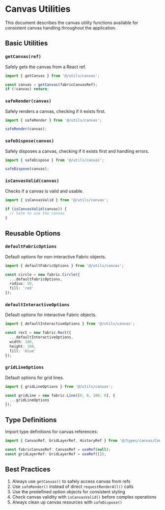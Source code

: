 
# Canvas Utilities

This document describes the canvas utility functions available for consistent canvas handling throughout the application.

## Basic Utilities

### `getCanvas(ref)`

Safely gets the canvas from a React ref.

```typescript
import { getCanvas } from '@/utils/canvas';

const canvas = getCanvas(fabricCanvasRef);
if (!canvas) return;
```

### `safeRender(canvas)`

Safely renders a canvas, checking if it exists first.

```typescript
import { safeRender } from '@/utils/canvas';

safeRender(canvas);
```

### `safeDispose(canvas)`

Safely disposes a canvas, checking if it exists first and handling errors.

```typescript
import { safeDispose } from '@/utils/canvas';

safeDispose(canvas);
```

### `isCanvasValid(canvas)`

Checks if a canvas is valid and usable.

```typescript
import { isCanvasValid } from '@/utils/canvas';

if (isCanvasValid(canvas)) {
  // Safe to use the canvas
}
```

## Reusable Options

### `defaultFabricOptions`

Default options for non-interactive Fabric objects.

```typescript
import { defaultFabricOptions } from '@/utils/canvas';

const circle = new fabric.Circle({
  ...defaultFabricOptions,
  radius: 50,
  fill: 'red'
});
```

### `defaultInteractiveOptions`

Default options for interactive Fabric objects.

```typescript
import { defaultInteractiveOptions } from '@/utils/canvas';

const rect = new fabric.Rect({
  ...defaultInteractiveOptions,
  width: 100,
  height: 100,
  fill: 'blue'
});
```

### `gridLineOptions`

Default options for grid lines.

```typescript
import { gridLineOptions } from '@/utils/canvas';

const gridLine = new fabric.Line([0, 0, 100, 0], {
  ...gridLineOptions
});
```

## Type Definitions

Import type definitions for canvas references:

```typescript
import { CanvasRef, GridLayerRef, HistoryRef } from '@/types/canvas/CanvasReferences';

const fabricCanvasRef: CanvasRef = useRef(null);
const gridLayerRef: GridLayerRef = useRef([]);
```

## Best Practices

1. Always use `getCanvas()` to safely access canvas from refs
2. Use `safeRender()` instead of direct `requestRenderAll()` calls
3. Use the predefined option objects for consistent styling
4. Check canvas validity with `isCanvasValid()` before complex operations
5. Always clean up canvas resources with `safeDispose()`
